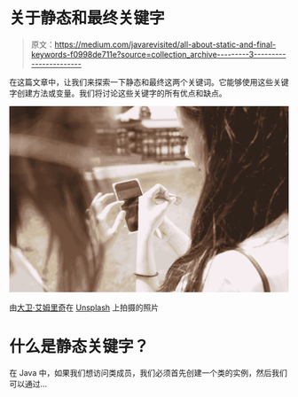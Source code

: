 # 关于静态和最终关键字

> 原文：<https://medium.com/javarevisited/all-about-static-and-final-keywords-f0998de711e?source=collection_archive---------3----------------------->

在这篇文章中，让我们来探索一下静态和最终这两个关键词。它能够使用这些关键字创建方法或变量。我们将讨论这些关键字的所有优点和缺点。

![](img/b223403776fac355d706eb1c756a6667.png)

由[大卫·艾姆里奇](https://unsplash.com/@davidemrich?utm_source=medium&utm_medium=referral)在 [Unsplash](https://unsplash.com?utm_source=medium&utm_medium=referral) 上拍摄的照片

# 什么是静态关键字？

在 Java 中，如果我们想访问类成员，我们必须首先创建一个类的实例，然后我们可以通过…